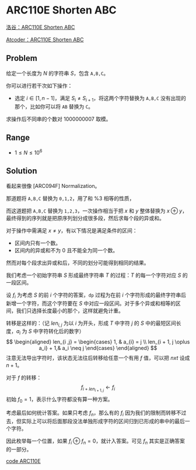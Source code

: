 # ARC110E Shorten ABC

[洛谷：ARC110E Shorten ABC](https://www.luogu.com.cn/problem/AT_arc110_e) 

[Atcoder：ARC110E Shorten ABC](https://atcoder.jp/contests/arc110/tasks/arc110_e) 

## Problem

给定一个长度为 $N$ 的字符串 $S$，包含 `A,B,C`。

你可以进行若干次如下操作：

- 选定 $i\in [1,n-1]$，满足 $S_i\neq S_{i+1}$，将这两个字符替换为 `A,B,C` 没有出现的那个，比如你可以将 `AB` 替换为 `C`。

求操作后不同串的个数对 $1000000007$ 取模。

## Range

-  $1 \leq N \leq 10^6$ 

## Solution

看起来很像 [ARC094F] Normalization。

那道题将 `A,B,C` 替换为 `0,1,2`，用了和 $\% 3$ 相等的性质，

而这道题把 `A,B,C` 替换为 `1,2,3`，一次操作相当于把 $x$ 和 $y$ 整体替换为 $x \oplus y$，最终得到的序列就是把原序列划分成很多段，然后求每个段的异或和。

对于操作中需满足 $x\neq y$，有以下情况是满足条件的区间：

- 区间内只有一个数。
- 区间内的异或和不为 $0$ 且不能全为同一个数。

然而对每个段求出异或和后，不同的划分可能得到相同的结果。

我们考虑一个初始字符串 $S$ 形成最终字符串 $T$ 的过程：$T$ 的每一个字符对应 $S$ 的一段区间。

 设 $f_i$ 为考虑 $S$ 的前 $i$ 个字符的答案，`dp` 过程为在前 $i$ 个字符形成的最终字符串后新增一个字符，而这个字符要在 $S$ 中对应一段区间。对于多个异或和相等的区间，我们只选择长度最小的那个，这样就避免计重。

转移是这样的：（记 $len_{i, j}$ 为以 $i$ 为开头，形成 $T$ 中字符 $j$ 的 $S$ 中的最短区间长度，$a_i$ 为 $S$ 中字符转化后的数字）
$$
\begin{aligned}
len_{i ,j} = 
\begin{cases}
1, & a_{i} = j \\
len_{i + 1, j \oplus a_i} + 1,& a_i \neq j
\end{cases}
\end{aligned}
$$
注意无法导出字符时，该状态无法往后转移给任意一个有用 $f$ 值，可以把 $nxt$ 设成 $n + 1$。

对于 $f$ 的转移：
$$
f_{i + len_{i + 1, j}} \leftarrow f_{i}
$$
初始 $f_0 = 1$，表示什么字符都没有算一种方案。

考虑最后如何统计答案。如果只考虑 $f_{n}$，那么有的 $f_{i}$ 因为我们的限制而转移不过去，但实际上可以将后面那段没法单独形成字符的区间归到已形成的串中的最后一个字符。

因此枚举每一个位置，如果 $f_i \oplus f_n = 0$，就计入答案。可见 $f_n$ 其实是正确答案的一部分。

[code ARC110E](https://atcoder.jp/contests/arc110/submissions/36748892) 
